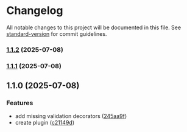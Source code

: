 # Changelog

All notable changes to this project will be documented in this file. See [standard-version](https://github.com/conventional-changelog/standard-version) for commit guidelines.

### [1.1.2](https://github.com/glyad/aurelia-validation-decorators/compare/v1.1.1...v1.1.2) (2025-07-08)

### [1.1.1](https://github.com/glyad/aurelia-validation-decorators/compare/v1.1.0...v1.1.1) (2025-07-08)

## 1.1.0 (2025-07-08)


### Features

* add missing validation decorators ([245aa9f](https://github.com/glyad/aurelia-validation-decorators/commit/245aa9f545ddd7ca9098f0c763d2a9e063b1892e))
* create plugin ([c21149d](https://github.com/glyad/aurelia-validation-decorators/commit/c21149d6448290fb1059cbfb4d9f3eb8a142f973))
